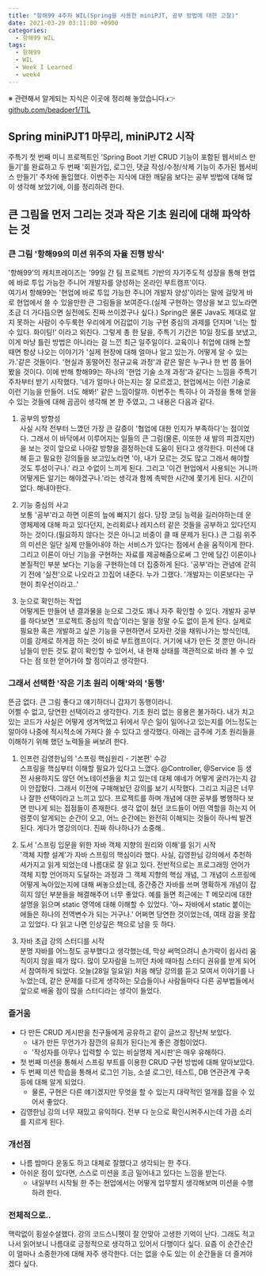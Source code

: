 ```yaml
---
title: "항해99 4주차 WIL(Spring을 사용한 miniPJT, 공부 방법에 대한 고찰)"
date: 2021-03-29 03:11:00 +0900
categories:
  - 항해99 WIL
tags:
  - 항해99
  - WIL
  - Week I Learned
  - week4
---
```


※ 관련해서 알게되는 지식은 이곳에 정리해 놓았습니다.👉 [github.com/beadoer1/TIL](https://github.com/beadoer1/TIL)  
  
## Spring miniPJT1 마무리, miniPJT2 시작
주특기 첫 번째 미니 프로젝트인 'Spring Boot 기반 CRUD 기능이 포함된 웹서비스 만들기'를 완료하고 두 번째 '회원가입, 로그인, 댓글 작성/수정/삭제 기능이 추가된 웹서비스 만들기' 주차에 돌입했다. 이번주는 지식에 대한 깨달음 보다는 공부 방법에 대해 많이 생각해 보았기에, 이를 정리하려 한다.  
  
## 큰 그림을 먼저 그리는 것과 작은 기초 원리에 대해 파악하는 것
### 큰 그림 '항해99의 미션 위주의 자율 진행 방식'
'항해99'의 캐치프레이즈는 '99일 간 팀 프로젝트 기반의 자기주도적 성장을 통해 현업에 바로 투입 가능한 주니어 개발자를 양성하는 온라인 부트캠프'이다.  
여기서 항해99는 '현업에 바로 투입 가능한 주니어 개발자 양성'이라는 말에 걸맞게 바로 현업에서 쓸 수 있을만한 큰 그림들을 보여준다.(실제 구현하는 영상을 보고 있노라면 조금 더 가다듬으면 실전에도 진짜 쓰이겠구나 싶다.) Spring은 물론 Java도 제대로 알지 못하는 사람이 수두룩한 우리에게 어김없이 기능 구현 중심의 과제를 던지며 '너는 할 수 있다. 화이팅!' 이라고 외친다. 그렇게 총 한 달을, 주특기 기간은 10일 정도를 보냈고, 이게 마냥 틀린 방법은 아니라는 걸 느낀 최근 일주일이다. 교육이나 취업에 대해 논할 때면 항상 나오는 이야기가 '실제 현장에 대해 얼마나 알고 있는가. 어떻게 알 수 있는가.'같은 것들이다. '현실과 동떨어진 정규교육 과정'과 같은 말은 누구나 한 번 쯤 들어봤을 것이다. 이에 반해 항해99는 하나의 '현업 기술 소개 과정'과 같다는 느낌을 주특기 주차부터 받기 시작했다. '네가 얼마나 아는지는 잘 모르겠고, 현업에서는 이런 기술로 이런 기능을 만들어. 너도 해봐!' 같은 느낌이랄까. 이번주는 특히나 이 과정을 통해 얻을 수 있는 것들에 대해 곰곰이 생각해 본 한 주였고, 그 내용은 다음과 같다.  
  
1. 공부의 방향성  
사실 시작 전부터 느꼈던 가장 큰 갈증이 '협업에 대한 인지가 부족하다'는 점이었다. 그래서 이 바닥에서 이루어지는 일들의 큰 그림(물론, 이또한 새 발의 피겠지만)을 보는 것이 앞으로 나아갈 방향을 결정하는데 도움이 된다고 생각한다. 미션에 대해 듣고 필요한 강의들을 보고있노라면 '아, 내가 모르는 것도 많고 그래서 해야할 것도 투성이구나.' 라고 수없이 느끼게 된다. 그리고 '이건 현업에서 사용되는 거니까 어떻게든 알기는 해야겠구나.'라는 생각과 함께 촉박한 시간에 쫓기게 된다. 시간이 없다. 해내야한다.  
  
2. 기능 중심의 사고  
보통 '공부'라고 하면 이론의 늪에 빠지기 쉽다. 당장 코딩 능력을 길러야하는데 운영체제에 대해 파고 있다던지, 논리회로나 레지스터 같은 것들을 공부하고 있다던지 하는 것이다.(필요하지 않다는 것은 아니고 비중이 클 때 문제가 된다.) 큰 그림 위주의 미션은 일단 실제 만들어내야 하는 서비스가 있다는 점에서 손을 움직이게 한다. 그리고 이론이 아닌 기능을 구현하는 자료를 제공해줌으로써 그 안에 담긴 이론이나 본질적인 부분 보다는 기능을 구현하는데 더 집중하게 된다. '공부'라는 관념에 갇히기 전에 '실전'으로 나오라고 끄집어 내준다. 누가 그랬다. '개발자는 이론보다는 구현이 최우선이라고..'  
  
3. 눈으로 확인하는 작업  
어떻게든 만들어 낸 결과물을 눈으로 그것도 꽤나 자주 확인할 수 있다. 개발자 공부를 하다보면 '프로젝트 중심의 학습'이라는 말을 정말 수도 없이 듣게 된다. 실제로 필요한 혹은 개발하고 싶은 기능을 구현하면서 모자란 것을 채워나가는 방식인데, 이를 강제로 하게끔 하는 것이 바로 부트캠프이다. 거기에 내가 만든 것 뿐만 아니라 남들이 만든 것도 같이 확인할 수 있어서, 내 현재 상태를 객관적으로 바라 볼 수 있다는 점 또한 얻어가야 할 점이라고 생각한다.  
  
### 그래서 선택한 '작은 기초 원리 이해'와의 '동행'
뜬금 없다. 큰 그림 좋다고 얘기하더니 갑자기 동행이라니.  
어쩔 수 없고, 당연한 선택이라고 생각한다. 기초 원리 없는 응용은 불가하다. 내가 치고 있는 코드가 사실은 어떻게 생겨먹었고 뒤에서 무슨 일이 일어나고 있는지를 어느정도는 알아야 나중에 적시적소에 가져다 쓸 수 있다고 생각했다. 아래는 금주에 기초 원리들을 이해하기 위해 했던 노력들을 써보려 한다.  
  
1. 인프런 김영한님의 '스프링 핵심원리 - 기본편' 수강  
스프링을 핵심부터 이해할 필요가 있다고 느꼈다. @Controller, @Service 등 생전 사용하지도 않던 어노테이션들을 치고 있는데 대체 얘네가 어떻게 굴러가는지 감이 안잡혔다. 그래서 이전에 구매해놨던 강의를 보기 시작했다. 그리고 지금은 너무나 잘한 선택이라고 느끼고 있다. 프로젝트를 하며 개념에 대한 공부를 병행하다 보면 만나게 되는 접점들이 존재한다. 생각 없이 쳤던 코드들이 어떤 역할을 하는지 어렴풋이 알게되는 순간이 오고, 어느 순간에는 완전히 이해되는 것들이 하나씩 발견된다. 게다가 명강의이다. 진짜 하나하나가 소중해..  
  
2. 도서 '스프링 입문을 위한 자바 객체 지향의 원리와 이해'를 읽기 시작  
'객체 지향 설계'가 자바 스프링의 핵심이라 했다. 사실, 김영한님 강의에서 추천하셔가지고 읽게 되었는데 나름대로 잘 읽고 있다. 전반적으로는 프로그래밍 언어가 객체 지향 언어까지 도달하는 과정과 그 객체 지향의 핵심 개념, 그 개념이 스프링에 어떻게 녹아있는지에 대해 써놓으셨는데, 중간중간 자바를 쓰며 명확하게 개념이 잡히지 않던 부분들을 해결해주어 너무 좋았다. 예를 들면 최근에는 T 메모리에 대한 설명을 읽으며 static 영역에 대해 이해할 수 있었다. '아~ 자바에서 static 붙이는 애들은 하나의 전역변수가 되는 거구나.' 어쩌면 당연한 것이었는데, 여태 감을 못잡고 있었다. 다 읽고 나면 인상깊은 책으로 남을 듯 하다.  
  
3. 자바 초급 강의 스터디를 시작  
분명 자바를 어느정도 공부했다고 생각했는데, 막상 써먹으려니 손가락이 쉽사리 움직이지 않을 때가 많다. 많이 모자람을 느끼던 차에 때마침 스터디 권유를 받게 되어서 참여하게 되었다. 오늘(28일 일요일) 처음 해당 강의를 듣고 모여서 이야기를 나누었는데, 같은 문제를 다르게 생각하는 모습들이나 사람들마다 다른 공부법들에서 앞으로 배울 점이 많을 스터디라는 생각이 들었다.  
  
### 즐거움
- 다 만든 CRUD 게시판을 친구들에게 공유하고 같이 글쓰고 장난쳐 보았다.
  - 내가 만든 무언가가 잠깐의 유희가 된다는게 좋은 경험이었다. 
  - '작성자를 아무나 입력할 수 있는 비실명제 게시판'은 매우 유해하다.
- 첫 번째 미션을 통해서 스프링 부트를 이용한 CRUD 구현 방법에 대해 알아보았다. 
- 두 번째 미션 학습을 통해서 로그인 기능, 소셜 로그인, 테스트, DB 연관관계 구축 등에 대해 알게 되었다.
  - 물론, 구현은 다른 얘기겠지만 무엇을 할 수 있는지 대략적인 얼개를 잡을 수 있어서 좋았다.
- 김영한님 강의 너무 재밌고 유익하다. 전부 다 눈으로 확인시켜주시는데 가끔 소리를 지르게 된다.
  
### 개선점
- 나름 밤마다 운동도 하고 대체로 잘했다고 생각되는 한 주다. 
- 아쉬운 점이 있다면, 스스로 미션을 조금 밀어내고 있다는 느낌을 받는다.
  - 내일부터 시작될 한 주는 현업에서는 어떻게 업무할지 생각해보며 미션을 수행하려 한다.
  
### 전체적으로..
맥락없이 횡설수설했다. 강의 코드스니펫이 잘 안맞아 고생한 기억이 난다. 그래도 적고나서 읽어보니 나름대로 긍정적으로 생각하고 있어서 다행이다 싶다. 요즘 이 순간순간이 얼마나 소중한가에 대해 자주 생각한다. 더는 없을 수도 있는 이 순간들을 더 즐겨야겠다 싶다.